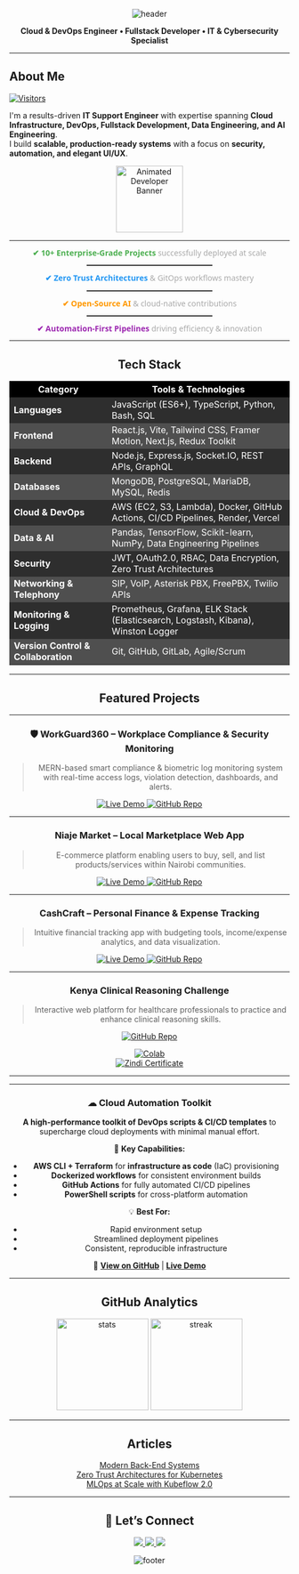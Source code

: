 <!-- Header Banner -->
<p align="center">
  <img src="https://capsule-render.vercel.app/api?type=waving&color=gradient&height=180&section=header&text=Davis%20Wabwile&fontSize=48&fontAlignY=35&animation=fadeIn&fontColor=fff" alt="header" />
</p>

<p align="center">
  <b style="color:var(--color-accent-fg);">Cloud & DevOps Engineer • Fullstack Developer • IT & Cybersecurity Specialist</b>
  
---

##  About Me
[![Visitors](https://komarev.com/ghpvc/?username=Alphadavethedon&label=Profile%20Views&color=0e75b6&style=flat)](https://github.com/Alphadavethedon)

I'm a results-driven **IT Support Engineer** with expertise spanning **Cloud Infrastructure, DevOps, **Fullstack Development**, Data Engineering, and AI Engineering**.  
I build **scalable, production-ready systems** with a focus on **security, automation, and elegant UI/UX**.  
<div align="center">
  <img src="https://media.giphy.com/media/M9gbBd9nbDrOTu1Mqx/giphy.gif" width="120" alt="Animated Developer Banner"/>
  
 --- 
 
<div align="center" style="font-family: 'Segoe UI', sans-serif; line-height: 1.1;">

<p><strong style="color:#4CAF50;">✔ 10+ Enterprise-Grade Projects</strong> <span style="color:#aaa;">successfully deployed at scale</span></p>
<hr style="width:45%; border: 0; border-top: 1px solid #444; margin:2px 0;">
<p><strong style="color:#2196F3;">✔ Zero Trust Architectures</strong> <span style="color:#aaa;">& GitOps workflows mastery</span></p>
<hr style="width:45%; border: 0; border-top: 1px solid #444; margin:2px 0;">
<p><strong style="color:#FF9800;">✔ Open-Source AI</strong> <span style="color:#aaa;">& cloud-native contributions</span></p>
<hr style="width:45%; border: 0; border-top: 1px solid #444; margin:2px 0;">
<p><strong style="color:#9C27B0;">✔ Automation-First Pipelines</strong> <span style="color:#aaa;">driving efficiency & innovation</span></p>

</div>

---

##  Tech Stack

<table>
  <thead>
    <tr style="background-color:#000000; color:#ffffff;">
      <th>Category</th>
      <th>Tools & Technologies</th>
    </tr>
  </thead>
  <tbody>
    <tr style="background-color:#2e2e2e; color:#ffffff;">
      <td><b>Languages</b></td>
      <td>JavaScript (ES6+), TypeScript, Python, Bash, SQL</td>
    </tr>
    <tr style="background-color:#4f4f4f; color:#ffffff;">
      <td><b>Frontend</b></td>
      <td>React.js, Vite, Tailwind CSS, Framer Motion, Next.js, Redux Toolkit</td>
    </tr>
    <tr style="background-color:#2e2e2e; color:#ffffff;">
      <td><b>Backend</b></td>
      <td>Node.js, Express.js, Socket.IO, REST APIs, GraphQL</td>
    </tr>
    <tr style="background-color:#4f4f4f; color:#ffffff;">
      <td><b>Databases</b></td>
      <td>MongoDB, PostgreSQL, MariaDB, MySQL, Redis</td>
    </tr>
    <tr style="background-color:#2e2e2e; color:#ffffff;">
      <td><b>Cloud & DevOps</b></td>
      <td>AWS (EC2, S3, Lambda), Docker, GitHub Actions, CI/CD Pipelines, Render, Vercel</td>
    </tr>
    <tr style="background-color:#4f4f4f; color:#ffffff;">
      <td><b>Data & AI</b></td>
      <td>Pandas, TensorFlow, Scikit-learn, NumPy, Data Engineering Pipelines</td>
    </tr>
    <tr style="background-color:#2e2e2e; color:#ffffff;">
      <td><b>Security</b></td>
      <td>JWT, OAuth2.0, RBAC, Data Encryption, Zero Trust Architectures</td>
    </tr>
    <tr style="background-color:#4f4f4f; color:#ffffff;">
      <td><b>Networking & Telephony</b></td>
      <td>SIP, VoIP, Asterisk PBX, FreePBX, Twilio APIs</td>
    </tr>
    <tr style="background-color:#2e2e2e; color:#ffffff;">
      <td><b>Monitoring & Logging</b></td>
      <td>Prometheus, Grafana, ELK Stack (Elasticsearch, Logstash, Kibana), Winston Logger</td>
    </tr>
    <tr style="background-color:#4f4f4f; color:#ffffff;">
      <td><b>Version Control & Collaboration</b></td>
      <td>Git, GitHub, GitLab, Agile/Scrum</td>
    </tr>
  </tbody>
</table>

---
##  Featured Projects
---

### 🛡️ WorkGuard360 – Workplace Compliance & Security Monitoring
> MERN-based smart compliance & biometric log monitoring system with real-time access logs, violation detection, dashboards, and alerts.
<p>
  <a href="https://workguard360.vercel.app" target="_blank">
    <img src="https://img.shields.io/badge/Live_Demo-Click_Here-brightgreen?style=for-the-badge" alt="Live Demo"/>
  </a>
  <a href="https://github.com/Alphadavethedon/Workguard360" target="_blank">
    <img src="https://img.shields.io/badge/Source_Code-GitHub-black?style=for-the-badge&logo=github" alt="GitHub Repo"/>
  </a>
</p>

---

###  Niaje Market – Local Marketplace Web App
> E-commerce platform enabling users to buy, sell, and list products/services within Nairobi communities.
<p>
  <a href="https://niajemarket.netlify.app" target="_blank">
    <img src="https://img.shields.io/badge/Live_Demo-Click_Here-brightgreen?style=for-the-badge" alt="Live Demo"/>
  </a>
  <a href="https://github.com/Alphadavethedon/Niaje-Market-Frontend-" target="_blank">
    <img src="https://img.shields.io/badge/Source_Code-GitHub-black?style=for-the-badge&logo=github" alt="GitHub Repo"/>
  </a>
</p>

---

###  CashCraft – Personal Finance & Expense Tracking
> Intuitive financial tracking app with budgeting tools, income/expense analytics, and data visualization.
<p>
  <a href="https://cashcraftapp.netlify.app" target="_blank">
    <img src="https://img.shields.io/badge/Live_Demo-Click_Here-brightgreen?style=for-the-badge" alt="Live Demo"/>
  </a>
  <a href="https://github.com/Alphadavethedon/CASH-CRAFT-FRONTEND" target="_blank">
    <img src="https://img.shields.io/badge/Source_Code-GitHub-black?style=for-the-badge&logo=github" alt="GitHub Repo"/>
  </a>
</p>

---

###  Kenya Clinical Reasoning Challenge
> Interactive web platform for healthcare professionals to practice and enhance clinical reasoning skills.
<p>
  <a href="https://github.com/Alphadavethedon/kenya-clinical-reasoning-challenge" target="_blank">
    <img src="https://img.shields.io/badge/Source_Code-GitHub-black?style=for-the-badge&logo=github" alt="GitHub Repo"/>
  </a>
</p>

[![Colab](https://img.shields.io/badge/Open_in-Colab-F9AB00?logo=google-colab)](https://colab.research.google.com/drive/1w4WfgLFlHjdQCGI5he4jTTUKGwG-Dh_e)  
[![Zindi Certificate](https://img.shields.io/badge/Zindi-Certificate-8A2BE2)](https://zindi.africa/users/DonDave/competitions/certificate)  

---
---
### ☁ **Cloud Automation Toolkit**
**A high-performance toolkit of DevOps scripts & CI/CD templates** to supercharge cloud deployments with minimal manual effort.  

🚀 **Key Capabilities:**
- **AWS CLI + Terraform** for **infrastructure as code** (IaC) provisioning  
- **Dockerized workflows** for consistent environment builds  
- **GitHub Actions** for fully automated CI/CD pipelines  
- **PowerShell scripts** for cross-platform automation  

💡 **Best For:**  
- Rapid environment setup  
- Streamlined deployment pipelines  
- Consistent, reproducible infrastructure  

🔗 **[View on GitHub](#)** | **[Live Demo](#)**

---

##  GitHub Analytics
<p align="center">
  <img src="https://github-readme-stats.vercel.app/api?username=Alphadavethedon&show_icons=true&theme=transparent&hide_border=true" alt="stats" height="165"/>
  <img src="https://streak-stats.demolab.com?user=Alphadavethedon&theme=transparent&hide_border=true" alt="streak" height="165"/>
</p>

---
## Articles
  [Modern Back-End Systems](https://medium.com/@davewabwile/mastering-modern-backend-systems-a-practical-guide-to-apis-architecture-and-scalability-02f6501f7792)  
  [Zero Trust Architectures for Kubernetes](https://medium.com/@davewabwile)  
  [MLOps at Scale with Kubeflow 2.0](https://medium.com/@davewabwile)  

---
## 🤝 Let’s Connect
<p align="center">
  <a href="https://www.linkedin.com/in/davis-wabwile/" target="_blank">
    <img src="https://img.shields.io/badge/LinkedIn-0077B5?style=for-the-badge&logo=linkedin&logoColor=white"/>
  </a>
  <a href="mailto:daviswabwile@gmail.com" target="_blank">
    <img src="https://img.shields.io/badge/Email-D14836?style=for-the-badge&logo=gmail&logoColor=white"/>
  </a>
  <a href="https://davisportfolio.vercel.app" target="_blank">
    <img src="https://img.shields.io/badge/Portfolio-000000?style=for-the-badge&logo=About.me&logoColor=white"/>
  </a>
</p>

<!-- Footer Banner -->
<p align="center">
  <img src="https://capsule-render.vercel.app/api?type=waving&color=gradient&height=120&section=footer" alt="footer" />
</p>
